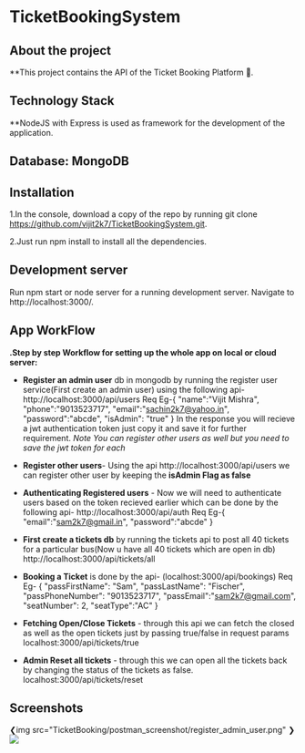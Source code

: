 # TicketBookingSystem
 
## About the project
**This project contains the API of the Ticket Booking Platform 🎫.

## Technology Stack
**NodeJS with Express is used as framework for the development of the application.

## Database: MongoDB


## Installation
1.In the console, download a copy of the repo by running git clone https://github.com/vijit2k7/TicketBookingSystem.git.

2.Just run npm install to install all the dependencies.

## Development server
Run npm start or node server for a running development server. Navigate to http://localhost:3000/.


## App WorkFlow
**.Step by step Workflow for setting up the whole app on local or cloud server:**
  - **Register an admin user** db in mongodb by running the register user service(First create an admin user) using the following api-
    http://localhost:3000/api/users
    Req Eg-{
            "name":"Vijit Mishra",
            "phone":"9013523717",
            "email":"sachin2k7@yahoo.in",
            "password":"abcde",
            "isAdmin": "true"
           }
    In the response you will recieve a jwt authentication token just copy it and save it for further requirement.
  *Note You can register other users as well but you need to save the jwt token for each* 
  - **Register other users**- Using the api http://localhost:3000/api/users we can register other user by keeping the **isAdmin Flag as false**
  - **Authenticating Registered users** - Now we will need to authenticate users based on the token recieved earlier which can be done by the following api-
      http://localhost:3000/api/auth
      Req Eg-{
	             "email":"sam2k7@gmail.in",
	             "password":"abcde"
             }
  
  - **First create a tickets db** by running the tickets api to post all 40 tickets for a particular bus(Now u have all 40 tickets which are open in db)
    http://localhost:3000/api/tickets/all
  - **Booking a Ticket** is done by the api- (localhost:3000/api/bookings)
     Req Eg- 
         {
          "passFirstName": "Sam",
             "passLastName": "Fischer",
             "passPhoneNumber": "9013523717",
             "passEmail":"sam2k7@gmail.com",
             "seatNumber": 2,
             "seatType":"AC"
         }
   - **Fetching Open/Close Tickets** - through this api we can fetch the closed as well as the open tickets just by passing true/false in request params
        localhost:3000/api/tickets/true
   - **Admin Reset all tickets** - through this we can open all the tickets back by changing the status of the tickets as false.
       localhost:3000/api/tickets/reset

## Screenshots
  ❮img src="TicketBooking/postman_screenshot/register_admin_user.png" ❯
  ![](postman_screenshot/register_admin_user.png)
